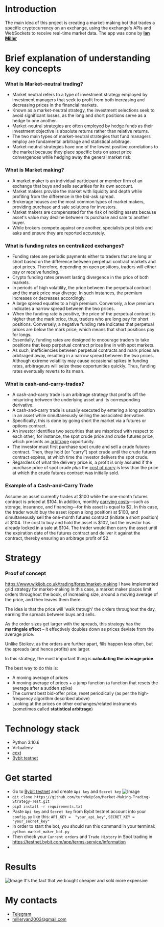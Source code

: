 # Introduction

The main idea of this project is creating a market-making bot that trades a specific cryptocurrency on an exchange, using the exchange's APIs and WebSockets to receive real-time market data. The app was done by [**Ian Miller**](https://t.me/J0anix)

# Brief explanation of understanding key concepts

### What is Market-neutral trading?

- Market neutral refers to a type of investment strategy employed by investment managers that seek to profit from both increasing and decreasing prices in the financial markets.
- Known as a market-neutral strategy, the investment selections seek to avoid significant losses, as the long and short positions serve as a hedge to one another.
- Market-neutral strategies are often employed by hedge funds as their investment objective is absolute returns rather than relative returns.
- The two main types of market-neutral strategies that fund managers employ are fundamental arbitrage and statistical arbitrage.
- Market-neutral strategies have one of the lowest positive correlations to the market because they place specific bets on asset price convergences while hedging away the general market risk.

### What is Market making?

- A market maker is an individual participant or member firm of an exchange that buys and sells securities for its own account.
- Market makers provide the market with liquidity and depth while profiting from the difference in the bid-ask spread.
- Brokerage houses are the most common types of market makers, providing purchase and sale solutions for investors.
- Market makers are compensated for the risk of holding assets because asset's value may decline between its purchase and sale to another buyer.
- While brokers compete against one another, specialists post bids and asks and ensure they are reported accurately.

### What is funding rates on centralized exchanges?

- Funding rates are periodic payments either to traders that are long or short based on the difference between perpetual contract markets and spot prices. Therefore, depending on open positions, traders will either pay or receive funding.
- Crypto funding rates prevent lasting divergence in the price of both markets.
- In periods of high volatility, the price between the perpetual contract and the mark price may diverge. In such instances, the premium increases or decreases accordingly.
- A large spread equates to a high premium. Conversely, a low premium indicates a narrow spread between the two prices.
- When the funding rate is positive, the price of the perpetual contract is higher than the mark price, thus, traders who are long pay for short positions. Conversely, a negative funding rate indicates that perpetual prices are below the mark price, which means that short positions pay for longs.
- Essentially, funding rates are designed to encourage traders to take positions that keep perpetual contract prices line in with spot markets.
- As such, inefficiencies between perpetual contracts and mark prices are arbitraged away, resulting in a narrow spread between the two prices. Although extreme volatility may cause occasional spikes in funding rates, arbitrageurs will seize these opportunities quickly. Thus, funding rates eventually reverts to its mean.

### What is cash-and-carry-trades?

- A cash-and-carry trade is an arbitrage strategy that profits off the mispricing between the underlying asset and its corresponding derivative.
- A cash-and-carry trade is usually executed by entering a long position in an asset while simultaneously selling the associated derivative.
- Specifically, this is done by going short the market via a futures or options contract.
- An investor identifies two securities that are mispriced with respect to each other; for instance, the spot crude price and crude futures price, which presents an [arbitrage](https://www.investopedia.com/terms/a/arbitrage.asp) opportunity.
- The investor must first purchase spot crude and sell a crude futures contract. Then, they hold (or "carry") spot crude until the crude futures contract expires, at which time the investor delivers the spot crude.
- Regardless of what the delivery price is, a profit is only assured if the purchase price of spot crude _plus_ the [cost of carry](https://www.investopedia.com/terms/c/costofcarry.asp) is less than the price at which the crude futures contract was initially sold.

### Example of a Cash-and-Carry Trade

Assume an asset currently trades at $100 while the one-month futures contract is priced at $104. In addition, monthly [carrying costs](https://www.investopedia.com/terms/c/carrying-costs.asp)—such as storage, insurance, and financing—for this asset is equal to $2. In this case, the trader would buy the asset (open a long position) at $100, and simultaneously sell the one-month futures contract (initiate a short position) at $104.
The cost to buy and hold the asset is $102, but the investor has already locked in a sale at $104. The trader would then carry the asset until the expiration date of the futures contract and deliver it against the contract, thereby ensuring an arbitrage profit of $2.

# Strategy

### Proof of concept

https://www.wikijob.co.uk/trading/forex/market-making
I have implemented grid strategy for market-making
In this case, a market maker places limit orders throughout the book, of increasing size, around a moving average of the price, and then leaves them there.

The idea is that the price will 'walk through' the orders throughout the day, earning the spreads between buys and sells.

As the order sizes get larger with the spreads, this strategy has the **martingale effect** – it effectively doubles down as prices deviate from the average price.

Unlike Stoikov, as the orders are further apart, fills happen less often, but the spreads (and hence profits) are larger.

In this strategy, the most important thing is **calculating the average price**.

The best way to do this is:

- A moving average of prices
- A moving average of prices + a jump function (a function that resets the average after a sudden spike)
- The current best bid-offer price, reset periodically (as per the high-frequency algorithm described above)
- Looking at the prices on other exchanges/related instruments (sometimes called **statistical arbitrage**)

# Technology stack

- Python 3.10.6
- Virtualenv
- [ccxt](https://github.com/ccxt/ccxt)
- [Bybit testnet](https://testnet.bybit.com/app/terms-service/information)

# Get started

- Go to [Bybit testnet](https://testnet.bybit.com/app/terms-service/information) and create `Api key` and `Secret key`
  ![Image](https://github.com/turnMeUpSon/Market-Making-Trading-Strategy-Test/blob/main/Screenshot%20from%202023-03-14%2009-44-01.png)
- `git clone https://github.com/turnMeUpSon/Market-Making-Trading-Strategy-Test.git`
- `pip3 install -r requirements.txt`
- Paste `Api key` and `Secret key` from Bybit testnet account into your `config.py` like this: `API_KEY =  "your_api_key"`, `SECRET_KEY = "your_secret_key"`
- In order to start the bot, you should run this command in your terminal: `python market_maker_bot.py`
- Then check your `Current orders` and `Trade History` in Spot trading in https://testnet.bybit.com/app/terms-service/information
-

# Results

![Image](https://github.com/turnMeUpSon/Market-Making-Trading-Strategy-Test/blob/main/Screenshot%20from%202023-03-13%2016-54-46.png)
It's the fact that we bought cheaper and sold more expensive

# My contacts

- [Telegram](https://t.me/J0anix)
- milleryan2003@gmail.com

